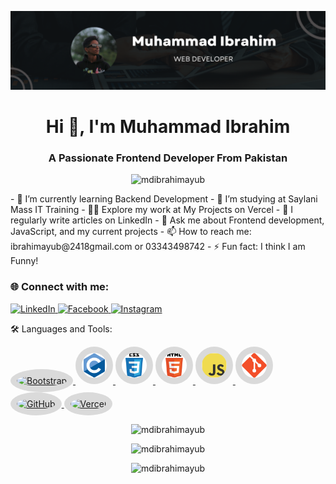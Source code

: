 ![logo](https://github.com/MDIbrahimAyub/MDIbrahimAyub/blob/main/Muhammad%20Ibrahim.png)
<h1 align="center">Hi 👋, I'm Muhammad Ibrahim</h1> <h3 align="center">A Passionate Frontend Developer From Pakistan</h3> <p align="center"> <img src="https://komarev.com/ghpvc/?username=mdibrahimayub&label=Profile%20views&color=0e75b6&style=flat" alt="mdibrahimayub" /> </p>
- 🌱 I’m currently learning Backend Development
- 🤝 I’m studying at Saylani Mass IT Training
- 👨‍💻 Explore my work at My Projects on Vercel
- 📝 I regularly write articles on LinkedIn
- 💬 Ask me about Frontend development, JavaScript, and my current projects
- 📫 How to reach me: ibrahimayub@2418gmail.com or 03343498742
- ⚡ Fun fact: I think I am Funny!

<h3 align="left">🌐 Connect with me:</h3> <p align="left"> <a href="https://www.linkedin.com/in/muhammad-ibrahim-ayub/" target="_blank"> <img src="https://raw.githubusercontent.com/rahuldkjain/github-profile-readme-generator/master/src/images/icons/Social/linked-in-alt.svg" alt="LinkedIn" height="30" width="40" /> </a> <a href="https://www.facebook.com/profile.php?id=100077727872198" target="_blank"> <img src="https://raw.githubusercontent.com/rahuldkjain/github-profile-readme-generator/master/src/images/icons/Social/facebook.svg" alt="Facebook" height="30" width="40" /> </a> <a href="https://www.instagram.com/ibr_ahim_54/" target="_blank"> <img src="https://raw.githubusercontent.com/rahuldkjain/github-profile-readme-generator/master/src/images/icons/Social/instagram.svg" alt="Instagram" height="30" width="40" /> </a> </p>

🛠️ Languages and Tools:
<p align="left"> <a href="https://getbootstrap.com" target="_blank" rel="noreferrer"> <img src="https://encrypted-tbn0.gstatic.com/images?q=tbn:ANd9GcQAjBk613yaZ_qm31ZcS9e5zYf2JFcLXPkOZQ&s" alt="Bootstrap" width="40" height="40" style="background-color:#dadada; border-radius:50%; padding:10px; object-fit:contain;" /> </a> <a href="https://www.cprogramming.com/" target="_blank" rel="noreferrer"> <img src="https://raw.githubusercontent.com/devicons/devicon/master/icons/c/c-original.svg" alt="C" width="40" height="40" style="background-color:#dadada; border-radius:50%; padding:10px; object-fit:contain;" /> </a> <a href="https://www.w3schools.com/css/" target="_blank" rel="noreferrer"> <img src="https://raw.githubusercontent.com/devicons/devicon/master/icons/css3/css3-original-wordmark.svg" alt="CSS3" width="40" height="40" style="background-color:#dadada; border-radius:50%; padding:10px; object-fit:contain;" /> </a> <a href="https://www.w3.org/html/" target="_blank" rel="noreferrer"> <img src="https://raw.githubusercontent.com/devicons/devicon/master/icons/html5/html5-original-wordmark.svg" alt="HTML5" width="40" height="40" style="background-color:#dadada; border-radius:50%; padding:10px; object-fit:contain;" /> </a> <a href="https://developer.mozilla.org/en-US/docs/Web/JavaScript" target="_blank" rel="noreferrer"> <img src="https://raw.githubusercontent.com/devicons/devicon/master/icons/javascript/javascript-original.svg" alt="JavaScript" width="40" height="40" style="background-color:#dadada; border-radius:50%; padding:10px; object-fit:contain;" /> </a> <a href="https://git-scm.com/" target="_blank" rel="noreferrer"> <img src="https://raw.githubusercontent.com/devicons/devicon/master/icons/git/git-original.svg" alt="Git" width="40" height="40" style="background-color:#dadada; border-radius:50%; padding:10px; object-fit:contain;" /> </a> <a href="https://github.com/" target="_blank" rel="noreferrer"> <img src="https://encrypted-tbn0.gstatic.com/images?q=tbn:ANd9GcSbqj9Ii13d6hx5a9kyLnC5A8A96LDSaSZv_w&s" alt="GitHub" width="40" height="40" style="background-color:#dadada; border-radius:50%; padding:10px; object-fit:contain;" /> </a> <a href="https://vercel.com/" target="_blank" rel="noreferrer"> <img src="https://encrypted-tbn0.gstatic.com/images?q=tbn:ANd9GcRkAuKrVgOa4BJxUnH4gdJ5TV0m2IFEMjLJ2g&s" alt="Vercel" width="40" height="40" style="background-color:#dadada; border-radius:50%; padding:10px; object-fit:contain;" /> </a> </p>



<p align="center"> <img src="https://github-readme-stats.vercel.app/api/top-langs?username=mdibrahimayub&show_icons=true&locale=en&layout=compact" alt="mdibrahimayub" /> </p> <p align="center"> <img src="https://github-readme-stats.vercel.app/api?username=mdibrahimayub&show_icons=true&locale=en" alt="mdibrahimayub" /> </p> <p align="center"> <img src="https://github-readme-streak-stats.herokuapp.com/?user=mdibrahimayub&" alt="mdibrahimayub" /> </p>
